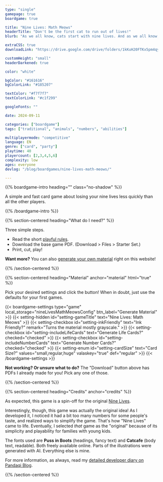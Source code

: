 ```yaml
---
type: "single"
gamepage: true
boardgame: true

title: "Nine Lives: Math Meows"
headerTitle: "Don't be the first cat to run out of lives!"
blurb: "As we all know, cats start with nine lives. And as we all know, being unable to play a card makes you lose a life. Don't lose them all!"

extraCSS: true
downloadLink: "https://drive.google.com/drive/folders/1kKuH20FTKx5pm4qy_dqdNgt79iDSJwYp"

customHeight: "small"
headerDarkened: true

color: "white"

bgColor: "#161616"
bgColorLink: "#185207"

textColor: "#f7f7f7"
textColorLink: "#c1f299"

googleFonts: ""

date: 2024-09-11

categories: ["boardgame"]
tags: ["traditional", "animals", "numbers", "abilities"]

multiplayermode: "competitive"
language: EN
genre: ["card", "party"]
playtime: 40
playercount: [2,3,4,5,6]
complexity: low
ages: everyone
devlog: "/blog/boardgames/nine-lives-math-meows/"

---
```


<div class="bg-cats"></div>

{{% boardgame-intro heading="" class="no-shadow" %}}

A simple and fast card game about losing your nine lives less quickly than all the other players.

{{% /boardgame-intro %}}

{{% section-centered heading="What do I need?" %}}

Three simple steps.
* Read the short [playful rules](rules).
* Download the base game PDF. (Download > Files > Starter Set.)
* Print, cut, play!

**Want more?** You can also [generate your own material](#material) right on this website!

{{% /section-centered %}}

{{% section-centered heading="Material" anchor="material" html="true" %}}

<p>Pick your desired settings and click the button! When in doubt, just use the defaults for your first games.</p>

{{< boardgame-settings type="game" local_storage="nineLivesMathMeowsConfig" btn_label="Generate Material" >}}
	{{< setting-hidden id="setting-gameTitle" text="Nine Lives: Math Meows" >}}
  {{< setting-checkbox id="setting-inkFriendly" text="Ink Friendly?" remark="Turns the material mostly grayscale." >}}
  {{< setting-checkbox id="setting-includeLifeCards" text="Generate Life Cards?" checked="checked" >}}
  {{< setting-checkbox id="setting-includeNumberCards" text="Generate Number Cards?" checked="checked" >}}
  {{< setting-enum id="setting-cardSize" text="Card Size?" values="small,regular,huge" valaskey="true" def="regular" >}}
{{< /boardgame-settings >}}

<p class="settings-remark"><strong>Not working? Or unsure what to do?</strong> The "Download" button above has PDFs I already made for you! Pick any one of those.</p>

{{% /section-centered %}}

{{% section-centered heading="Credits" anchor="credits" %}}

As expected, this game is a spin-off for the original [Nine Lives](https://pandaqi.com/nine-lives).

Interestingly, though, this game was actually the original idea! As I developed it, I noticed it had a bit too many numbers for some people's taste, and realized ways to simplify the game. That's how "Nine Lives" came to life. Eventually, I selected _that_ game as the "original" because of its simplicity and playability for families with young kids.

The fonts used are **Puss in Boots** (headings, fancy text) and **Catcafe** (body text, readable). Both freely available online. Parts of the illustrations were generated with AI. Everything else is mine.

For more information, as always, read my [detailed developer diary on Pandaqi Blog](/blog/boardgames/nine-lives-math-meows).

{{% /section-centered %}}